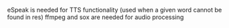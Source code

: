 eSpeak is needed for TTS functionality (used when a given word cannot be found in res)
ffmpeg and sox are needed for audio processing
